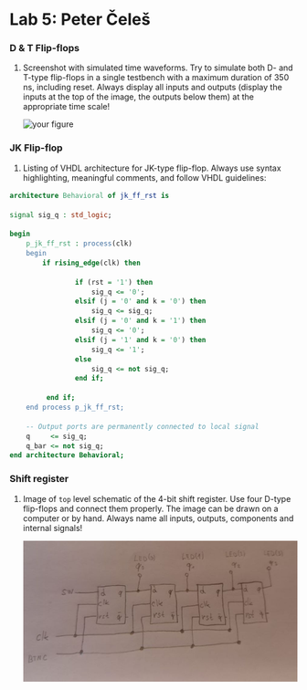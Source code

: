 # Lab 5: Peter Čeleš

### D & T Flip-flops

1. Screenshot with simulated time waveforms. Try to simulate both D- and T-type flip-flops in a single testbench with a maximum duration of 350 ns, including reset. Always display all inputs and outputs (display the inputs at the top of the image, the outputs below them) at the appropriate time scale!

   ![your figure]()

### JK Flip-flop

1. Listing of VHDL architecture for JK-type flip-flop. Always use syntax highlighting, meaningful comments, and follow VHDL guidelines:

```vhdl
architecture Behavioral of jk_ff_rst is

signal sig_q : std_logic;

begin
    p_jk_ff_rst : process(clk)
    begin
        if rising_edge(clk) then
                
                if (rst = '1') then
                    sig_q <= '0';                    
                elsif (j = '0' and k = '0') then
                    sig_q <= sig_q;                    
                elsif (j = '0' and k = '1') then
                    sig_q <= '0';                    
                elsif (j = '1' and k = '0') then
                    sig_q <= '1';                    
                else 
                    sig_q <= not sig_q;
                end if;
                
         end if;       
    end process p_jk_ff_rst;

    -- Output ports are permanently connected to local signal
    q     <= sig_q;
    q_bar <= not sig_q;
end architecture Behavioral;
```

### Shift register

1. Image of `top` level schematic of the 4-bit shift register. Use four D-type flip-flops and connect them properly. The image can be drawn on a computer or by hand. Always name all inputs, outputs, components and internal signals!

   ![your figure](shift_register1.jpg)
